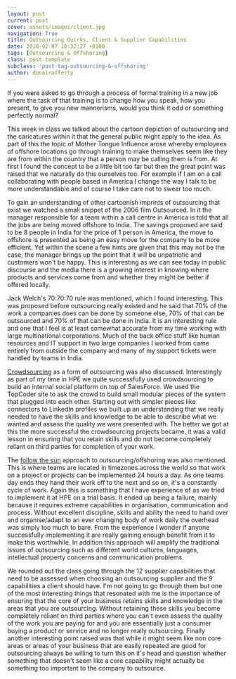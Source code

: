 ```yaml
---
layout: post
current: post
cover: assets/images/client.jpg
navigation: True
title: Outsourcing Quirks, Client & Supplier Capabilities
date: 2018-02-07 10:32:27 +0100
tags: [Outsourcing & Offshoring]
class: post-template
subclass: 'post tag-outsourcing-&-offshoring'
author: donalrafferty
---
```


If you were asked to go through a process of formal training in a new job where the task of that training is to change how you speak, how you present, to give you new mannerisms, would you think it odd or something perfectly normal?

This week in class we talked about the cartoon depiction of outsourcing and the caricatures within it that the general public might apply to the idea. As part of this the topic of Mother Tongue Influence arose whereby employees of offshore locations go through training to make themselves seem like they are from within the country that a person may be calling them is from. At first I found the concept to be a little bit too far but then the great point was raised that we naturally do this ourselves too. For example if I am on a call collaborating with people based in America I change the way I talk to be more understandable and of course I take care not to swear too much.

To gain an understanding of other cartoonish imprints of outsourcing that exist we watched a small snippet of the 2006 film Outsourced. In it the manager responsible for a team within a call centre in America is told that all the jobs are being moved offshore to India. The savings proposed are said to be 8 people in India for the price of 1 person in America, the move to offshore is presented as being an easy move for the company to be more efficient. Yet within the scene a few hints are given that this may not be the case, the manager brings up the point that it will be unpatriotic and customers won't be happy. This is interesting as we can see today in public discourse and the media there is a growing interest in knowing where products and services come from and whether they might be better if offered locally.

Jack Welch's 70:70:70 rule was mentioned, which I found interesting. This was proposed before outsourcing really existed and he said that 70% of the work a companies does can be done by someone else, 70% of that can be outsourced and 70% of that can be done in India. It is an interesting rule and one that I feel is at least somewhat accurate from my time working with large multinational corporations. Much of the back office stuff like human resources and IT support in two large companies I worked from came entirely from outside the company and many of my support tickets were handled by teams in India.

[Crowdsourcing][crowdsourcing] as a form of outsourcing was also discussed. Interestingly as part of my time in HPE we quite successfully used crowdsourcing to build an internal social platform on top of SalesForce. We used the TopCoder site to ask the crowd to build small modular pieces of the system that plugged into each other. Starting out with simpler pieces like connectors to LinkedIn profiles we built up an understanding that we really needed to have the skills and knowledge to be able to describe what we wanted and assess the quality we were presented with. The better we got at this the more successful the crowdsourcing projects became, it was a valid lesson in ensuring that you retain skills and do not become completely reliant on third parties for completion of your work.

The [follow the sun][sun] approach to outsourcing/offshoring was also mentioned. This is where teams are located in timezones across the world so that work on a project or projects can be implemented 24 hours a day. As one teams day ends they hand their work off to the next and so on, it's a constantly cycle of work. Again this is something that I have experience of as we tried to implement it at HPE on a trial basis. It ended up being a failure, mainly because it requires extreme capabilities in organisation, communication and process. Without excellent discipline, skills and ability the need to hand over and organise/adapt to an ever changing body of work daily the overhead was simply too much to bare. From the experience I wonder if anyone successfully implementing it are really gaining enough benefit from it to make this worthwhile. In addition this approach will amplify the traditional issues of outsourcing such as different world cultures, languages, intellectual property concerns and communication problems.

We rounded out the class going through the 12 supplier capabilities that need to be assessed when choosing an outsourcing supplier and the 9 capabilities a client should have. I'm not going to go through them but one of the most interesting things that resonated with me is the importance of ensuring that the core of your business retains skills and knowledge in the areas that you are outsourcing. Without retaining these skills you become completely reliant on third parties where you can't even assess the quality of the work you are paying for and you are essentially just a consumer buying a product or service and no longer really outsourcing. Finally another interesting point raised was that while it might seem like non core areas or areas of your business that are easily repeated are good for outsourcing always be willing to turn this on it's head and question whether something that doesn't seem like a core capability might actually be something too important to the company to outsource.

<!-- References
----------

{% bibliography --cited %} -->

[crowdsourcing]: https://dailycrowdsource.com/training/crowdsourcing/what-is-crowdsourcing
[sun]: https://en.wikipedia.org/wiki/Follow-the-sun
